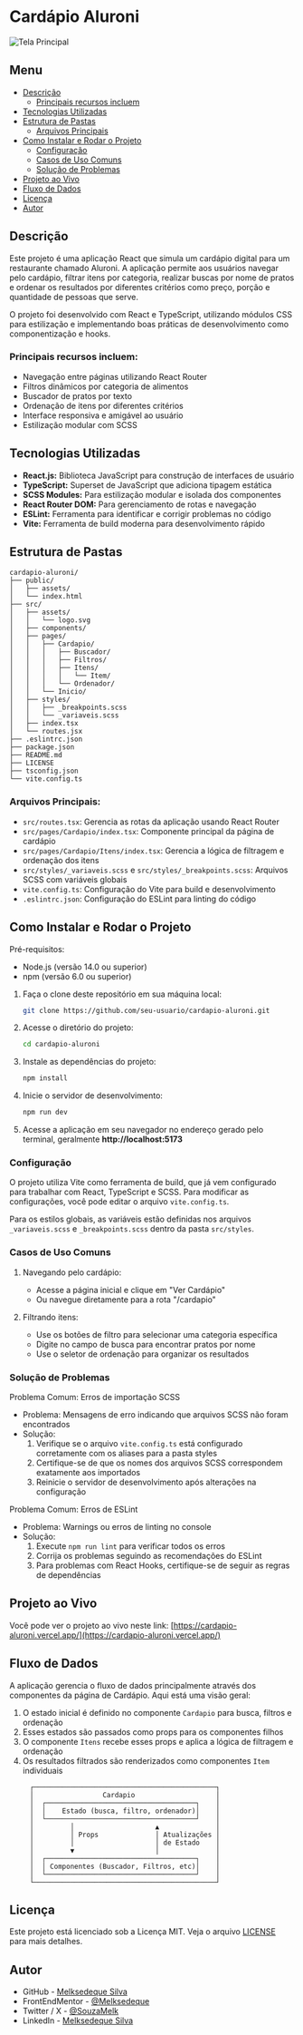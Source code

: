 # Cardápio Aluroni

![Tela Principal](./screenshot/tela-principal.png)

## Menu

- [Descrição](#descrição)
  - [Principais recursos incluem](#principais-recursos-incluem)
- [Tecnologias Utilizadas](#tecnologias-utilizadas)
- [Estrutura de Pastas](#estrutura-de-pastas)
  - [Arquivos Principais](#arquivos-principais)
- [Como Instalar e Rodar o Projeto](#como-instalar-e-rodar-o-projeto)
  - [Configuração](#configuração)
  - [Casos de Uso Comuns](#casos-de-uso-comuns)
  - [Solução de Problemas](#solução-de-problemas)
- [Projeto ao Vivo](#projeto-ao-vivo)
- [Fluxo de Dados](#fluxo-de-dados)
- [Licença](#licença)
- [Autor](#autor)

## Descrição

Este projeto é uma aplicação React que simula um cardápio digital para um restaurante chamado Aluroni. A aplicação permite aos usuários navegar pelo cardápio, filtrar itens por categoria, realizar buscas por nome de pratos e ordenar os resultados por diferentes critérios como preço, porção e quantidade de pessoas que serve.

O projeto foi desenvolvido com React e TypeScript, utilizando módulos CSS para estilização e implementando boas práticas de desenvolvimento como componentização e hooks.

### Principais recursos incluem:

- Navegação entre páginas utilizando React Router
- Filtros dinâmicos por categoria de alimentos
- Buscador de pratos por texto
- Ordenação de itens por diferentes critérios
- Interface responsiva e amigável ao usuário
- Estilização modular com SCSS

## Tecnologias Utilizadas

- **React.js:** Biblioteca JavaScript para construção de interfaces de usuário
- **TypeScript:** Superset de JavaScript que adiciona tipagem estática
- **SCSS Modules:** Para estilização modular e isolada dos componentes
- **React Router DOM:** Para gerenciamento de rotas e navegação
- **ESLint:** Ferramenta para identificar e corrigir problemas no código
- **Vite:** Ferramenta de build moderna para desenvolvimento rápido

## Estrutura de Pastas

```
cardapio-aluroni/
├── public/
│   ├── assets/
│   └── index.html
├── src/
│   ├── assets/
│   │   └── logo.svg
│   ├── components/
│   ├── pages/
│   │   ├── Cardapio/
│   │   │   ├── Buscador/
│   │   │   ├── Filtros/
│   │   │   ├── Itens/
│   │   │   │   └── Item/
│   │   │   └── Ordenador/
│   │   └── Inicio/
│   ├── styles/
│   │   ├── _breakpoints.scss
│   │   └── _variaveis.scss
│   ├── index.tsx
│   └── routes.jsx
├── .eslintrc.json
├── package.json
├── README.md
├── LICENSE
├── tsconfig.json
└── vite.config.ts
```

### Arquivos Principais:

- `src/routes.tsx`: Gerencia as rotas da aplicação usando React Router
- `src/pages/Cardapio/index.tsx`: Componente principal da página de cardápio
- `src/pages/Cardapio/Itens/index.tsx`: Gerencia a lógica de filtragem e ordenação dos itens
- `src/styles/_variaveis.scss` e `src/styles/_breakpoints.scss`: Arquivos SCSS com variáveis globais
- `vite.config.ts`: Configuração do Vite para build e desenvolvimento
- `.eslintrc.json`: Configuração do ESLint para linting do código

## Como Instalar e Rodar o Projeto

Pré-requisitos:

- Node.js (versão 14.0 ou superior)
- npm (versão 6.0 ou superior)

1. Faça o clone deste repositório em sua máquina local:
   ```bash
   git clone https://github.com/seu-usuario/cardapio-aluroni.git
   ```
2. Acesse o diretório do projeto:
   ```bash
   cd cardapio-aluroni
   ```
3. Instale as dependências do projeto:
   ```bash
   npm install
   ```
4. Inicie o servidor de desenvolvimento:
   ```bash
   npm run dev
   ```
5. Acesse a aplicação em seu navegador no endereço gerado pelo terminal, geralmente **http://localhost:5173**

### Configuração

O projeto utiliza Vite como ferramenta de build, que já vem configurado para trabalhar com React, TypeScript e SCSS. Para modificar as configurações, você pode editar o arquivo `vite.config.ts`.

Para os estilos globais, as variáveis estão definidas nos arquivos `_variaveis.scss` e `_breakpoints.scss` dentro da pasta `src/styles`.

### Casos de Uso Comuns

1. Navegando pelo cardápio:

   - Acesse a página inicial e clique em "Ver Cardápio"
   - Ou navegue diretamente para a rota "/cardapio"

2. Filtrando itens:
   - Use os botões de filtro para selecionar uma categoria específica
   - Digite no campo de busca para encontrar pratos por nome
   - Use o seletor de ordenação para organizar os resultados

### Solução de Problemas

Problema Comum: Erros de importação SCSS

- Problema: Mensagens de erro indicando que arquivos SCSS não foram encontrados
- Solução:
  1. Verifique se o arquivo `vite.config.ts` está configurado corretamente com os aliases para a pasta styles
  2. Certifique-se de que os nomes dos arquivos SCSS correspondem exatamente aos importados
  3. Reinicie o servidor de desenvolvimento após alterações na configuração

Problema Comum: Erros de ESLint

- Problema: Warnings ou erros de linting no console
- Solução:
  1. Execute `npm run lint` para verificar todos os erros
  2. Corrija os problemas seguindo as recomendações do ESLint
  3. Para problemas com React Hooks, certifique-se de seguir as regras de dependências

## Projeto ao Vivo

Você pode ver o projeto ao vivo neste link: [https://cardapio-aluroni.vercel.app/](https://cardapio-aluroni.vercel.app/)

## Fluxo de Dados

A aplicação gerencia o fluxo de dados principalmente através dos componentes da página de Cardápio. Aqui está uma visão geral:

1. O estado inicial é definido no componente `Cardapio` para busca, filtros e ordenação
2. Esses estados são passados como props para os componentes filhos
3. O componente `Itens` recebe esses props e aplica a lógica de filtragem e ordenação
4. Os resultados filtrados são renderizados como componentes `Item` individuais

```
     ┌─────────────────────────────────────────────┐
     │                 Cardapio                    │
     │  ┌─────────────────────────────────────┐    │
     │  │    Estado (busca, filtro, ordenador)│    │
     │  └─────────────────────────────────────┘    │
     │         │                    ▲              │
     │         │ Props              │ Atualizações │
     │         │                    │ de Estado    │
     │         ▼                    │              │
     │  ┌─────────────────────────────────────┐    │
     │  │ Componentes (Buscador, Filtros, etc)│    │
     │  └─────────────────────────────────────┘    │
     └─────────────────────────────────────────────┘
```

## Licença

Este projeto está licenciado sob a Licença MIT. Veja o arquivo [LICENSE](https://github.com/Melksedeque/aluroni-cardapio-online?tab=MIT-1-ov-file) para mais detalhes.

## Autor

- GitHub - [Melksedeque Silva](https://github.com/Melksedeque/)
- FrontEndMentor - [@Melksedeque](https://www.frontendmentor.io/profile/Melksedeque)
- Twitter / X - [@SouzaMelk](https://x.com/SouzaMelk)
- LinkedIn - [Melksedeque Silva](https://www.linkedin.com/in/melksedeque-silva/)
